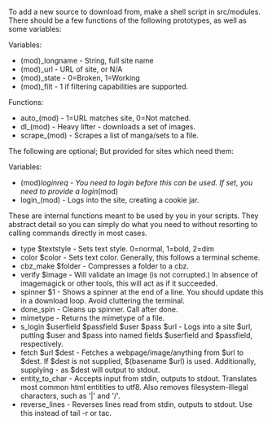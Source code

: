 To add a new source to download from, make a shell script in src/modules. There should be a few functions of the following prototypes, as well as some variables:

Variables:
 * (mod)_longname - String, full site name
 * (mod)_url      - URL of site, or N/A
 * (mod)_state    - 0=Broken, 1=Working
 * (mod)_filt     - 1 if filtering capabilities are supported.

Functions:
 * auto_(mod)     - 1=URL matches site, 0=Not matched.
 * dl_(mod)       - Heavy lifter - downloads a set of images.
 * scrape_(mod)   - Scrapes a list of manga/sets to a file.

The following are optional; But provided for sites which need them:

Variables:
 * (mod)_loginreq - You need to login before this can be used. If set, you need to provide a login_(mod)
 * login_(mod)    - Logs into the site, creating a cookie jar.

These are internal functions meant to be used by you in your scripts. They abstract detail so you can simply do what you need to without resorting to calling commands directly in most cases.

 * type $textstyle    - Sets text style. 0=normal, 1=bold, 2=dim
 * color $color       - Sets text color. Generally, this follows a terminal scheme.
 * cbz_make $folder   - Compresses a folder to a cbz.
 * verify $image      - Will validate an image (is not corrupted.) In absence of imagemagick or other tools, this will act as if it succeeded.
 * spinner $1         - Shows a spinner at the end of a line. You should update this in a download loop. Avoid cluttering the terminal.
 * done_spin          - Cleans up spinner. Call after done.
 * mimetype           - Returns the mimetype of a file.
 * s_login $userfield $passfield $user $pass $url            - Logs into a site $url, putting $user and $pass into named fields $userfield and $passfield, respectively.
 * fetch $url $dest   - Fetches a webpage/image/anything from $url to $dest. If $dest is not supplied, $(basename $url) is used. Additionally, supplying - as $dest will output to stdout.
 * entity_to_char     - Accepts input from stdin, outputs to stdout. Translates most common html entitities to utf8. Also removes filesystem-illegal characters, such as '|' and '/'.
 * reverse_lines      - Reverses lines read from stdin, outputs to stdout. Use this instead of tail -r or tac.
